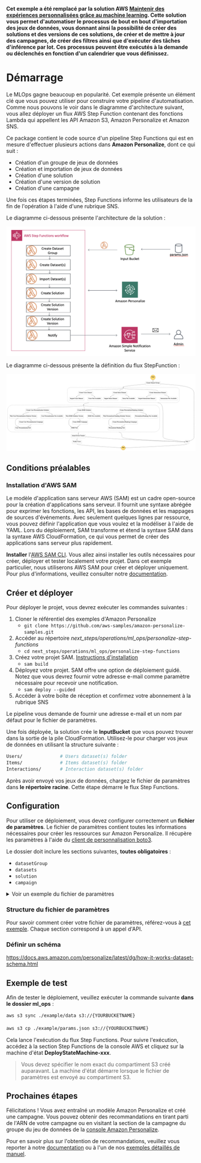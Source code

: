 **Cet exemple a été remplacé par la solution AWS [Maintenir des expériences personnalisées grâce au machine learning](https://aws.amazon.com/solutions/implementations/maintaining-personalized-experiences-with-ml/). Cette solution vous permet d'automatiser le processus de bout en bout d'importation des jeux de données, vous donnant ainsi la possibilité de créer des solutions et des versions de ces solutions, de créer et de mettre à jour des campagnes, de créer des filtres ainsi que d'exécuter des tâches d'inférence par lot. Ces processus peuvent être exécutés à la demande ou déclenchés en fonction d'un calendrier que vous définissez.**

# Démarrage

Le MLOps gagne beaucoup en popularité. Cet exemple présente un élément clé que vous pouvez utiliser pour construire votre pipeline d'automatisation. Comme nous pouvons le voir dans le diagramme d'architecture suivant, vous allez déployer un flux AWS Step Function contenant des fonctions Lambda qui appellent les API Amazon S3, Amazon Personalize et Amazon SNS.

Ce package contient le code source d'un pipeline Step Functions qui est en mesure d'effectuer
plusieurs actions dans **Amazon Personalize**, dont ce qui suit :

- Création d'un groupe de jeux de données
- Création et importation de jeux de données
- Création d'une solution
- Création d'une version de solution
- Création d'une campagne

Une fois ces étapes terminées, Step Functions informe les utilisateurs de la fin de l'opération à l'aide d'une
rubrique SNS.

Le diagramme ci-dessous présente l'architecture de la solution :

![Architecture Diagram](images/architecture.png)

Le diagramme ci-dessous présente la définition du flux StepFunction :

![stepfunction definition](images/stepfunctions.png)

## Conditions préalables

### Installation d'AWS SAM

Le modèle d'application sans serveur AWS (SAM) est un cadre open-source pour la création d'applications sans serveur. Il fournit une syntaxe abrégée pour exprimer les fonctions, les API, les bases de données et les mappages de sources d'événements. Avec seulement quelques lignes par ressource, vous pouvez définir l'application que vous voulez et la modéliser à l'aide de YAML. Lors du déploiement, SAM transforme et étend la syntaxe SAM dans la syntaxe AWS CloudFormation, ce qui vous permet de créer des applications sans serveur plus rapidement.

**Installer** l'[AWS SAM CLI](https://docs.aws.amazon.com/serverless-application-model/latest/developerguide/serverless-sam-cli-install.html).
Vous allez ainsi installer les outils nécessaires pour créer, déployer et tester localement votre projet. Dans cet exemple particulier, nous utiliserons AWS SAM pour créer et déployer uniquement. Pour plus d'informations, veuillez consulter notre ​​[documentation](https://docs.aws.amazon.com/serverless-application-model/latest/developerguide/what-is-sam.html)​​.

## Créer et déployer

Pour déployer le projet, vous devrez exécuter les commandes suivantes :

1. Cloner le référentiel des exemples d'Amazon Personalize
    - `git clone https://github.com/aws-samples/amazon-personalize-samples.git`
2. Accéder au répertoire *next_steps/operations/ml_ops/personalize-step-functions*
    - `cd next_steps/operations/ml_ops/personalize-step-functions`
3. Créez votre projet SAM. [Instructions d'installation](https://docs.aws.amazon.com/serverless-application-model/latest/developerguide/serverless-sam-cli-install.html)
    - `sam build`
4. Déployez votre projet. SAM offre une option de déploiement guidé. Notez que vous devrez fournir votre adresse e-mail comme paramètre nécessaire pour recevoir une notification.
    - `sam deploy --guided`
5. Accéder à votre boîte de réception et confirmez votre abonnement à la rubrique SNS

Le pipeline vous demande de fournir une adresse e-mail et un nom par défaut pour le fichier de paramètres.

Une fois déployée, la solution crée le **InputBucket** que vous pouvez trouver dans la sortie de la pile CloudFormation. Utilisez-le pour charger vos jeux de données
en utilisant la structure suivante :

```bash
Users/              # Users dataset(s) folder
Items/              # Items dataset(s) folder
Interactions/       # Interaction dataset(s) folder
```

Après avoir envoyé vos jeux de données, chargez le fichier de paramètres dans **le répertoire racine**. Cette étape
 démarre le flux Step Functions.

## Configuration

Pour utiliser ce déploiement, vous devez configurer correctement un **fichier de paramètres**. Le fichier de paramètres
contient toutes les informations nécessaires pour créer les ressources sur Amazon Personalize. Il récupère
les paramètres à l'aide du [client de personnalisation boto3](https://boto3.amazonaws.com/v1/documentation/api/latest/reference/services/personalize.html).

Le dossier doit inclure les sections suivantes, **toutes obligatoires** :
- `datasetGroup`
- `datasets`
- `solution`
- `campaign`

<details><summary>Voir un exemple du fichier de paramètres</summary>
<p>

```json
{
    "datasetGroup": {
        "name":"DatasetGroup"
    },
    "datasets": {
        "Interactions": {
            "name":"InteractionsDataset",
            "schema": {
              "type": "record",
              "name": "Interactions",
              "namespace": "com.amazonaws.personalize.schema",
              "fields": [
                {
                  "name": "USER_ID",
                  "type": "string"
                },
                {
                  "name": "ITEM_ID",
                  "type": "string"
                },
                {
                  "name": "TIMESTAMP",
                  "type": "long"
                }
              ],
              "version": "1.0"
            }
        },
        "Users": {
            "name": "UsersDataset",
                "schema": {
                "type": "record",
                "name": "Users",
                "namespace": "com.amazonaws.personalize.schema",
                "fields": [
                    {
                        "name": "USER_ID",
                        "type": "string"
                    },
                    {
                        "name": "GENDER",
                        "type": "string",
                        "categorical": true
                    },
                    {
                        "name": "AGE",
                        "type": "int"
                    }
                ],
                "version": "1.0"
            }
        }
    },
    "solution": {
        "name": "Solution",
        "performAutoML": true
    },
    "campaign": {
        "name": "Campaign",
        "minProvisionedTPS": 1
    }
}
```
</p>
</details>

### Structure du fichier de paramètres

Pour savoir comment créer votre fichier de paramètres, référez-vous à [cet exemple](./example/params.json).
Chaque section correspond à un appel d'API.

### Définir un schéma

https://docs.aws.amazon.com/personalize/latest/dg/how-it-works-dataset-schema.html


## Exemple de test

Afin de tester le déploiement, veuillez exécuter la commande suivante **dans le dossier ml_ops** :


```bash
aws s3 sync ./example/data s3://{YOURBUCKETNAME}

aws s3 cp ./example/params.json s3://{YOURBUCKETNAME}
```

Cela lance l'exécution du flux Step Functions. Pour suivre l'exécution, accédez
à la section Step Functions de la console AWS et cliquez sur la machine
d'état **DeployStateMachine-xxx**.

> Vous devez spécifier le nom exact du compartiment S3 créé auparavant. La machine d'état
> démarre lorsque le fichier de paramètres est envoyé au compartiment S3.

## Prochaines étapes

Félicitations ! Vous avez entraîné un modèle Amazon Personalize et créé une campagne. Vous pouvez obtenir des recommandations en tirant parti de l'ARN de votre campagne ou en visitant la section de la campagne du groupe du jeu de données de la [console Amazon Personalize](https://console.aws.amazon.com/personalize/home?region=us-east-1#datasetGroups).

Pour en savoir plus sur l'obtention de recommandations, veuillez vous reporter à notre [documentation](https://docs.aws.amazon.com/personalize/latest/dg/getting-recommendations.html) ou à l'un de nos [exemples détaillés de manuel](https://github.com/aws-samples/amazon-personalize-samples/blob/master/personalize_sample_notebook.ipynb).
